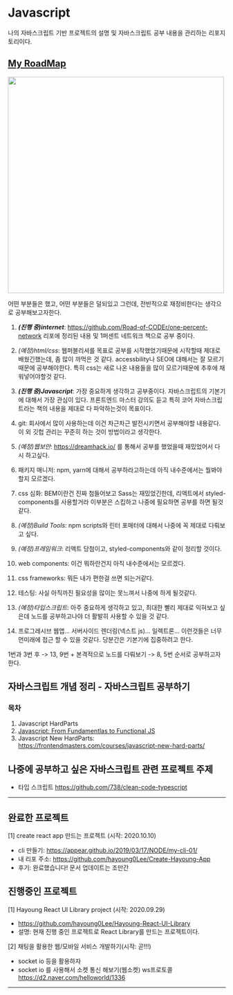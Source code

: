 # Javascript
나의 자바스크립트 기반 프로젝트의 설명 및 자바스크립트 공부 내용을 관리하는 리포지토리이다. 

## [My RoadMap](https://roadmap.sh/frontend)
<img src="https://roadmap.sh/roadmaps/frontend.png" width="500"/>


어떤 부분들은 했고, 어떤 부분들은 덜되있고 그런데, 전반적으로 재정비한다는 생각으로 공부해보고자한다. 

1. <strong>_(진행 중)internet_</strong>: https://github.com/Road-of-CODEr/one-percent-network 리포에 정리된 내용 및 1퍼센트 네트워크 책으로 공부 중이다. 

2. _(예정)html/css_: 웹퍼블리셔를 목표로 공부를 시작했었기때문에 시작할때 제대로 배웠긴했는데, 좀 많이 까먹은 것 같다. accessbility나 SEO에 대해서는 잘 모르기때문에 공부해야한다. 특히 css는 새로 나온 내용들을 많이 모르기때문에 추후에 채워넣어야할것 같다. 

3. <strong>_(진행 중)Javascript_</strong>: 가장 중요하게 생각하고 공부중이다. 자바스크립트의 기본기에 대해서 가장 관심이 있다. 프론트엔드 마스터 강의도 듣고 특히 코어 자바스크립트라는 책의 내용을 제대로 다 파악하는것이 목표이다. 

4. git: 회사에서 많이 사용하는데 이건 차근차근 발전시키면서 공부해야할 내용같다. 이 외 깃헙 관리는 꾸준히 하는 것이 방법이라고 생각한다. 

5. _(예정)웹보안_: https://dreamhack.io/ 를 통해서 공부를 했었을때 재밌었어서 다시 하고싶다. 

6. 패키지 매니저: npm, yarn에 대해서 공부하라고하는데 아직 내수준에서는 뭘봐야할지 모르겠다. 

7. css 심화: BEM이란건 진짜 첨들어보고 Sass는 재밌었긴한데, 리액트에서 styled-components를 사용할거라 이부분은 스킵하고 나중에 필요하면 공부를 하면 될것같다. 

8. _(예정)Build Tools_: npm scripts와 린터 포매터에 대해서 나중에 꼭 제대로 다뤄보고 싶다. 

9. _(예정)프레임워크_: 리액트 당첨이고, styled-components와 같이 정리할 것이다. 

10. web components: 이건 뭐하란건지 아직 내수준에서는 모르겠다. 

11. css frameworks: 뭐든 내가 편한걸 쓰면 되는거같다. 

12. 테스팅: 사실 아직까진 필요성을 많이는 못느껴서 나중에 하게 될것같다. 

13. _(예정)타입스크립트_: 아주 중요하게 생각하고 있고, 최대한 빨리 제대로 익혀보고 싶은데 노드를 공부하고나야 더 활발히 사용할 수 있을 것 같다. 

14. 프로그레시브 웹앱... 서버사이드 렌더링(넥스트 js)... 일렉트론... 이런것들은 너무 먼미래에 접근 할 수 있을 것같다. 당분간은 기본기에 집중하려고 한다. 


1번과 3번 후 -> 13, 9번 + 본격적으로 노드를 다뤄보기 -> 8, 5번 순서로 공부하고자 한다. 



## 자바스크립트 개념 정리 - 자바스크립트 공부하기 
### 목차
1. Javascript HardParts
2. [Javascript: From Fundamentlas to Functional JS](https://frontendmasters.com/courses/js-fundamentals-functional-v2/) 
3. Javascript New HardParts: https://frontendmasters.com/courses/javascript-new-hard-parts/



## 나중에 공부하고 싶은 자바스크립트 관련 프로젝트 주제
- 타입 스크립트
https://github.com/738/clean-code-typescript


----------------------

## 완료한 프로젝트
[1] create react app 만드는 프로젝트 (시작: 2020.10.10)
- cli 만들기: https://appear.github.io/2019/03/17/NODE/my-cli-01/
- 내 리포 주소: https://github.com/hayoung0Lee/Create-Hayoung-App
- 후기: 완료했습니다! 문서 업데이트는 조만간





## 진행중인 프로젝트
[1] Hayoung React UI Library project (시작: 2020.09.29)
- https://github.com/hayoung0Lee/Hayoung-React-UI-Library
- 설명: 현재 진행 중인 프로젝트로 React Library를 만드는 프로젝트이다. 

[2] 채팅을 활용한 웹/모바일 서비스 개발하기(시작: 곧!!!)
- socket io 등을 활용하자
- socket io 를 사용해서 소켓 통신 해보기(웹소켓) ws프로토콜 
https://d2.naver.com/helloworld/1336

----------------------

